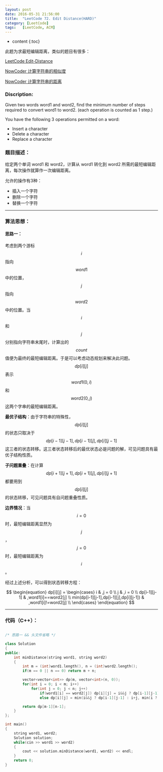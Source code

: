 ```yaml
---
layout: post
date: 2016-05-31 21:56:00
title:  "LeetCode 72. Edit Distance(HARD)"
category: [LeetCode]
tags:   [LeetCode, ACM]
---
```


* content
{:toc}

此题为求最短编辑距离，类似的题目有很多：

[LeetCode Edit-Distance](https://leetcode.com/problems/edit-distance/)

[NowCoder 计算字符串的相似度](http://www.nowcoder.com/practice/f549ee08ddd84b8485a4fa9aefaf4a38?tpId=37&tqId=21302&rp=&ru=/ta/huawei&qru=/ta/huawei/question-ranking)

[NowCoder 计算字符串的距离](http://www.nowcoder.com/practice/3959837097c7413a961a135d7104c314?tpId=37&tqId=21275&rp=&ru=/ta/huawei&qru=/ta/huawei/question-ranking)


### Discription:

Given two words word1 and word2, find the minimum number of steps required to convert word1 to word2. (each operation is counted as 1 step.)

You have the following 3 operations permitted on a word:

- Insert a character
- Delete a character
- Replace a character

### 题目描述：

给定两个单词 word1 和 word2，计算从 word1 转化到 word2 所需的最短编辑距离，每次操作就算作一次编辑距离。

允许的操作有3种：

- 插入一个字符
- 删除一个字符
- 替换一个字符

---

### 算法思想：

#### 思路一：

考虑到两个游标 $$ i $$ 指向 $$ word1 $$ 中的位置， $$ j $$ 指向 $$ word2 $$ 中的位置。当 $$ i $$ 和 $$ j $$ 分别指向字符串末尾时，计算出的 $$ count $$ 值便为最终的最短编辑距离。于是可以考虑动态规划来解决此问题。$$ dp[i][j] $$ 表示 $$ word1(0,i) $$ 和 $$ word2(0,j) $$ 这两个字串的最短编辑距离。

**最优子结构**：由于字符串的特殊性，$$ dp[i][j] $$ 的状态只取决于 $$ dp[i-1][j-1], dp[i-1][j], dp[i][j-1] $$ 这三者的状态转移。这三者状态转移后的最优状态必是问题的解，可见问题具有最优子结构性质。

**子问题重叠**：在计算 $$ dp[i+1][j+1], dp[i+1][j], dp[i][j+1] $$ 都要用到 $$ dp[i][j] $$ 的状态转移，可见问题具有自问题重叠性质。

**边界情况**：当 $$ i = 0 $$ 时，最短编辑距离显然为 $$ j $$ ，$$ j = 0 $$ 时，最短编辑距离为 $$ i $$。 

经过上述分析，可以得到状态转移方程：

$$
\begin{equation}
    dp[i][j] =
   \begin{cases}
   i & ,j = 0 \\
   j & ,i = 0 \\
   dp[i-1][j-1] & ,word1[i]==word2[j] \\
   min(dp[i-1][j-1],dp[i-1][j],dp[i][j-1]) & ,word1[i]!=word2[j] \\
   \end{cases}
  \end{equation}
$$

---

### 代码（C++）：

```cpp

/* 思路一 && 头文件省略 */

class Solution
{
public:
    int minDistance(string word1, string word2)
    {
        int m = (int)word1.length(), n = (int)word2.length();
        if(m == 0 || n == 0) return m + n;

        vector<vector<int>> dp(m, vector<int>(n, 0));
        for(int i = 0; i < m; i++)
            for(int j = 0; j < n; j++)
                if(word1[i] == word2[j]) dp[i][j] = i&&j ? dp[i-1][j-1] : i + j;
                else dp[i][j] = min(i&&j ? dp[i-1][j-1] : i+j, min(i ? dp[i-1][j] : j, j ? dp[i][j-1] : i)) + 1;

        return dp[m-1][n-1];
    }
};

int main()
{
    string word1, word2;
    Solution solution;
    while(cin >> word1 >> word2)
    {
        cout << solution.minDistance(word1, word2) << endl;
    }
    return 0;
}


```

